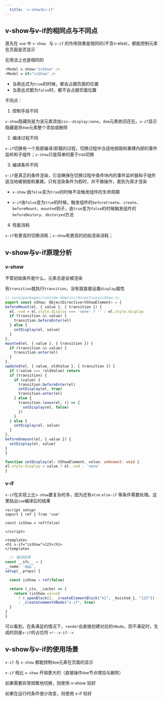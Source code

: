 ```yaml
---
  title: 'v-show与v-if'
---
```


## v-show与v-if的相同点与不同点

首先在 `vue` 中 `v-show ` 与 `v-if` 的作用效果是相同的(不含v-else)，都能控制元素在页面是否显示

在用法上也是相同的

```js
<Model v-show="isShow" />
<Model v-if="isShow" />
```

- 当表达式为`true`的时候，都会占据页面的位置
- 当表达式都为`false`时，都不会占据页面位置

不同点：

1. 控制手段不同

  `v-show`隐藏则是为该元素添加`css--display:none`，`dom`元素依旧还在。`v-if`显示隐藏是将`dom`元素整个添加或删除

2. 编译过程不同

  `v-if`切换有一个局部编译/卸载的过程，切换过程中合适地销毁和重建内部的事件监听和子组件；`v-show`只是简单的基于css切换

3. 编译条件不同

`v-if`是真正的条件渲染，它会确保在切换过程中条件块内的事件监听器和子组件适当地被销毁和重建。只有渲染条件为假时，并不做操作，直到为真才渲染

- `v-show` 由`false`变为`true`的时候不会触发组件的生命周期

- `v-if`由`false`变为`true`的时候，触发组件的`beforeCreate`、`create`、`beforeMount`、`mounted`钩子，由`true`变为`false`的时候触发组件的`beforeDestory`、`destoryed`方法

4. 性能消耗
  
  `v-if`有更高的切换消耗；`v-show`有更高的初始渲染消耗；

## v-show与v-if原理分析

### v-show

  不管初始条件是什么，元素总是会被渲染

  有`transition`就执行`transition`，没有就直接设置`display`属性

  ```ts
  // core/packages/runtime-dom/src/directives/vShow.ts
export const vShow: ObjectDirective<VShowElement> = {
  beforeMount(el, { value }, { transition }) {
    el._vod = el.style.display === 'none' ? '' : el.style.display
    if (transition && value) {
      transition.beforeEnter(el)
    } else {
      setDisplay(el, value)
    }
  },
  mounted(el, { value }, { transition }) {
    if (transition && value) {
      transition.enter(el)
    }
  },
  updated(el, { value, oldValue }, { transition }) {
    if (!value === !oldValue) return
    if (transition) {
      if (value) {
        transition.beforeEnter(el)
        setDisplay(el, true)
        transition.enter(el)
      } else {
        transition.leave(el, () => {
          setDisplay(el, false)
        })
      }
    } else {
      setDisplay(el, value)
    }
  },
  beforeUnmount(el, { value }) {
    setDisplay(el, value)
  }
}

function setDisplay(el: VShowElement, value: unknown): void {
  el.style.display = value ? el._vod : 'none'
}
  ```

### v-if
  `v-if`在实现上比`v-show`要复杂的多，因为还有`else` `else-if` 等条件需要处理。这里贴出`vue`编译后的结果

  ```vue
<script setup>
import { ref } from 'vue'
  
  const isShow = ref(false)

</script>

<template>
  <h1 v-if="isShow">123</h1>
</template>
  ```

  ```ts
    // 编译结果
const __sfc__ = {
  __name: 'App',
  setup(__props) {

    const isShow = ref(false)

    return (_ctx, _cache) => {
      return (isShow.value)
        ? (_openBlock(), _createElementBlock("h1", _hoisted_1, "123"))
        : _createCommentVNode("v-if", true)
    }
  }
}
  ```

  可以看到，在条满足的情况下，`render`会直接创建对应的`VNode`，而不满足时，生成的则是`v-if`的占位符 `<!--v-if-->`

  
## v-show与v-if的使用场景

`v-if` 与 `v-show` 都能控制`dom`元素在页面的显示

`v-if` 相比 `v-show` 开销更大的（直接操作`dom`节点增加与删除） 

如果需要非常频繁地切换，则使用 v-show 较好

如果在运行时条件很少改变，则使用 v-if 较好